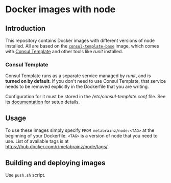 # Docker images with node

## Introduction

This repository contains Docker images with different versions of node installed. All are based on the 
[`consul-template-base`](https://hub.docker.com/r/metabrainz/consul-template-base/) image, which comes with
[Consul Template](https://github.com/hashicorp/consul-template) and other tools like *runit* installed.

### Consul Template

Consul Template runs as a separate service managed by *runit*, and is **turned on by default**. If you don't
need to use Consul Template, that service needs to be removed explicitly in the Dockerfile that you are
writing.

Configuration for it must be stored in the */etc/consul-template.conf* file. See its
[documentation](ttps://github.com/hashicorp/consul-template) for setup details.

## Usage

To use these images simply specify `FROM metabrainz/node:<TAG>` at the beginning of your Dockerfile.
`<TAG>` is a version of node that you need to use. List of available tags is at https://hub.docker.com/r/metabrainz/node/tags/.

## Building and deploying images

Use `push.sh` script.
